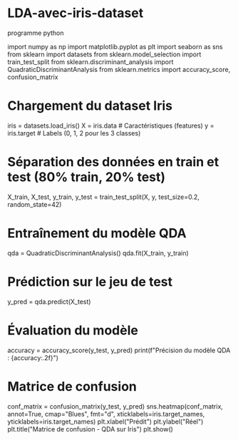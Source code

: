 # LDA-avec-iris-dataset
programme python

import numpy as np
import matplotlib.pyplot as plt
import seaborn as sns
from sklearn import datasets
from sklearn.model_selection import train_test_split
from sklearn.discriminant_analysis import QuadraticDiscriminantAnalysis
from sklearn.metrics import accuracy_score, confusion_matrix

# Chargement du dataset Iris
iris = datasets.load_iris()
X = iris.data  # Caractéristiques (features)
y = iris.target  # Labels (0, 1, 2 pour les 3 classes)

# Séparation des données en train et test (80% train, 20% test)
X_train, X_test, y_train, y_test = train_test_split(X, y, test_size=0.2, random_state=42)

#  Entraînement du modèle QDA
qda = QuadraticDiscriminantAnalysis()
qda.fit(X_train, y_train)

# Prédiction sur le jeu de test
y_pred = qda.predict(X_test)

# Évaluation du modèle
accuracy = accuracy_score(y_test, y_pred)
print(f"Précision du modèle QDA : {accuracy:.2f}")

# Matrice de confusion
conf_matrix = confusion_matrix(y_test, y_pred)
sns.heatmap(conf_matrix, annot=True, cmap="Blues", fmt="d", xticklabels=iris.target_names, yticklabels=iris.target_names)
plt.xlabel("Prédit")
plt.ylabel("Réel")
plt.title("Matrice de confusion - QDA sur Iris")
plt.show()
